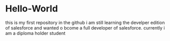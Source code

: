 # Hello-World
this is my first repository in the github
i am still learning the develper edition of salesforce
and wanted o bcome a full developer of salesforce. currently i am a  diploma holder student
